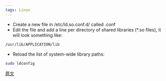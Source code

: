 ```yaml
---
tags: Linux
---
```




* Create a new file in /etc/ld.so.conf.d/ called .conf
* Edit the file and add a line per directory of shared libraries (*.so files), it will look something like:
```bash
/usr/lib/APPLICATION/lib
```
* Reload the list of system-wide library paths:
```bash
sudo ldconfig
```

[原文](https://blog.andrewbeacock.com/2007/10/how-to-add-shared-libraries-to-linuxs.html)